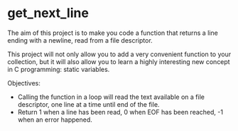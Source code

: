# get_next_line

The aim of this project is to make you code a function that returns a line ending with a newline, read from a file descriptor.

This project will not only allow you to add a very convenient function to your collection, but it will also allow you to learn a highly interesting new concept in C programming: static variables.

Objectives:

- Calling the function in a loop will read the text available on a file descriptor, one line at a time until end of the file.
- Return 1 when a line has been read, 0 when EOF has been reached, -1 when an error happened.
